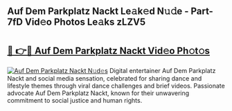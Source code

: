 ## Auf Dem Parkplatz Nackt Le𝚊k𝚎d N𝚞𝚍e - Part-7fD Vid𝚎o Photos Le𝚊ks zLZV5

# <h2><a href="http://fb020l.evod.top/?m=Auf+Dem+Parkplatz+Nackt">🔗 👉🔴 Auf Dem Parkplatz Nackt Vid𝚎o Ph𝚘t𝚘s</a></h2>

[![Auf Dem Parkplatz Nackt N𝚞d𝚎s](https://i.imgur.com/8V9OHl7.gif)](http://fb020l.evod.top/?m=Auf+Dem+Parkplatz+Nackt)
Digital entertainer Auf Dem Parkplatz Nackt and social media sensation, celebrated for sharing dance and lifestyle themes through viral dance challenges and brief videos. Passionate advocate Auf Dem Parkplatz Nackt, known for their unwavering commitment to social justice and human rights. 
